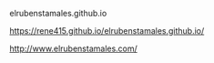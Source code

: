 elrubenstamales.github.io

https://rene415.github.io/elrubenstamales.github.io/

http://www.elrubenstamales.com/
